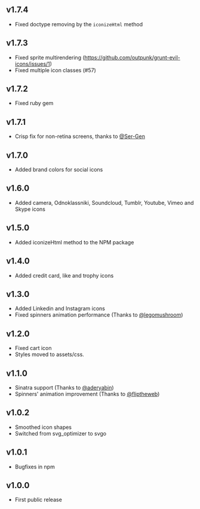 ## v1.7.4
* Fixed doctype removing by the `iconizeHtml` method

## v1.7.3
* Fixed sprite multirendering (https://github.com/outpunk/grunt-evil-icons/issues/1)
* Fixed multiple icon classes (#57)

## v1.7.2
* Fixed ruby gem

## v1.7.1
* Crisp fix for non-retina screens, thanks to [@Ser-Gen]

## v1.7.0
* Added brand colors for social icons

## v1.6.0
* Added camera, Odnoklassniki, Soundcloud, Tumblr, Youtube, Vimeo and Skype icons

## v1.5.0
* Added iconizeHtml method to the NPM package

## v1.4.0
* Added credit card, like and trophy icons

## v1.3.0
* Added Linkedin and Instagram icons
* Fixed spinners animation performance (Thanks to [@legomushroom])

## v1.2.0
* Fixed cart icon
* Styles moved to assets/css.

## v1.1.0
* Sinatra support (Thanks to [@aderyabin])
* Spinners' animation improvement (Thanks to [@fliptheweb])

## v1.0.2
* Smoothed icon shapes
* Switched from svg_optimizer to svgo

## v1.0.1
* Bugfixes in npm

## v1.0.0
* First public release


[@aderyabin]:     https://github.com/aderyabin
[@fliptheweb]:    https://github.com/fliptheweb
[@legomushroom]:  https://github.com/legomushroom
[@Ser-Gen]:       https://github.com/Ser-Gen
